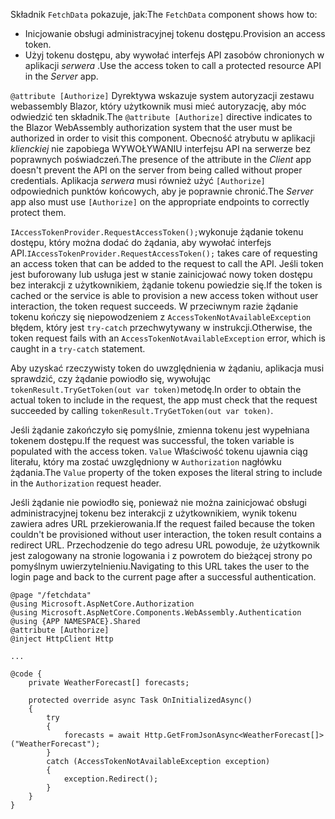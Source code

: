 <span data-ttu-id="130d9-101">Składnik `FetchData` pokazuje, jak:</span><span class="sxs-lookup"><span data-stu-id="130d9-101">The `FetchData` component shows how to:</span></span>

* <span data-ttu-id="130d9-102">Inicjowanie obsługi administracyjnej tokenu dostępu.</span><span class="sxs-lookup"><span data-stu-id="130d9-102">Provision an access token.</span></span>
* <span data-ttu-id="130d9-103">Użyj tokenu dostępu, aby wywołać interfejs API zasobów chronionych w aplikacji *serwera* .</span><span class="sxs-lookup"><span data-stu-id="130d9-103">Use the access token to call a protected resource API in the *Server* app.</span></span>

<span data-ttu-id="130d9-104">`@attribute [Authorize]` Dyrektywa wskazuje system autoryzacji zestawu webassembly Blazor, który użytkownik musi mieć autoryzację, aby móc odwiedzić ten składnik.</span><span class="sxs-lookup"><span data-stu-id="130d9-104">The `@attribute [Authorize]` directive indicates to the Blazor WebAssembly authorization system that the user must be authorized in order to visit this component.</span></span> <span data-ttu-id="130d9-105">Obecność atrybutu w aplikacji *klienckiej* nie zapobiega WYWOŁYWANIU interfejsu API na serwerze bez poprawnych poświadczeń.</span><span class="sxs-lookup"><span data-stu-id="130d9-105">The presence of the attribute in the *Client* app doesn't prevent the API on the server from being called without proper credentials.</span></span> <span data-ttu-id="130d9-106">Aplikacja *serwera* musi również użyć `[Authorize]` odpowiednich punktów końcowych, aby je poprawnie chronić.</span><span class="sxs-lookup"><span data-stu-id="130d9-106">The *Server* app also must use `[Authorize]` on the appropriate endpoints to correctly protect them.</span></span>

<span data-ttu-id="130d9-107">`IAccessTokenProvider.RequestAccessToken();`wykonuje żądanie tokenu dostępu, który można dodać do żądania, aby wywołać interfejs API.</span><span class="sxs-lookup"><span data-stu-id="130d9-107">`IAccessTokenProvider.RequestAccessToken();` takes care of requesting an access token that can be added to the request to call the API.</span></span> <span data-ttu-id="130d9-108">Jeśli token jest buforowany lub usługa jest w stanie zainicjować nowy token dostępu bez interakcji z użytkownikiem, żądanie tokenu powiedzie się.</span><span class="sxs-lookup"><span data-stu-id="130d9-108">If the token is cached or the service is able to provision a new access token without user interaction, the token request succeeds.</span></span> <span data-ttu-id="130d9-109">W przeciwnym razie żądanie tokenu kończy się niepowodzeniem z `AccessTokenNotAvailableException` błędem, który jest `try-catch` przechwytywany w instrukcji.</span><span class="sxs-lookup"><span data-stu-id="130d9-109">Otherwise, the token request fails with an `AccessTokenNotAvailableException` error, which is caught in a `try-catch` statement.</span></span>

<span data-ttu-id="130d9-110">Aby uzyskać rzeczywisty token do uwzględnienia w żądaniu, aplikacja musi sprawdzić, czy żądanie powiodło się, wywołując `tokenResult.TryGetToken(out var token)`metodę.</span><span class="sxs-lookup"><span data-stu-id="130d9-110">In order to obtain the actual token to include in the request, the app must check that the request succeeded by calling `tokenResult.TryGetToken(out var token)`.</span></span> 

<span data-ttu-id="130d9-111">Jeśli żądanie zakończyło się pomyślnie, zmienna tokenu jest wypełniana tokenem dostępu.</span><span class="sxs-lookup"><span data-stu-id="130d9-111">If the request was successful, the token variable is populated with the access token.</span></span> <span data-ttu-id="130d9-112">`Value` Właściwość tokenu ujawnia ciąg literału, który ma zostać uwzględniony w `Authorization` nagłówku żądania.</span><span class="sxs-lookup"><span data-stu-id="130d9-112">The `Value` property of the token exposes the literal string to include in the `Authorization` request header.</span></span>

<span data-ttu-id="130d9-113">Jeśli żądanie nie powiodło się, ponieważ nie można zainicjować obsługi administracyjnej tokenu bez interakcji z użytkownikiem, wynik tokenu zawiera adres URL przekierowania.</span><span class="sxs-lookup"><span data-stu-id="130d9-113">If the request failed because the token couldn't be provisioned without user interaction, the token result contains a redirect URL.</span></span> <span data-ttu-id="130d9-114">Przechodzenie do tego adresu URL powoduje, że użytkownik jest zalogowany na stronie logowania i z powrotem do bieżącej strony po pomyślnym uwierzytelnieniu.</span><span class="sxs-lookup"><span data-stu-id="130d9-114">Navigating to this URL takes the user to the login page and back to the current page after a successful authentication.</span></span>

```razor
@page "/fetchdata"
@using Microsoft.AspNetCore.Authorization
@using Microsoft.AspNetCore.Components.WebAssembly.Authentication
@using {APP NAMESPACE}.Shared
@attribute [Authorize]
@inject HttpClient Http

...

@code {
    private WeatherForecast[] forecasts;

    protected override async Task OnInitializedAsync()
    {
        try
        {
            forecasts = await Http.GetFromJsonAsync<WeatherForecast[]>("WeatherForecast");
        }
        catch (AccessTokenNotAvailableException exception)
        {
            exception.Redirect();
        }
    }
}
```
